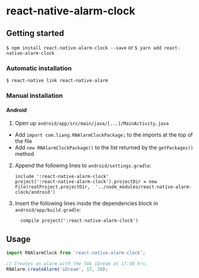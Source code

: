 
# react-native-alarm-clock

## Getting started

`$ npm install react-native-alarm-clock --save`
or
`$ yarn add react-native-alarm-clock`

### Automatic installation

`$ react-native link react-native-alarm`

### Manual installation

#### Android

1. Open up `android/app/src/main/java/[...]/MainActivity.java`
  - Add `import com.liang.RNAlarmClockPackage;` to the imports at the top of the file
  - Add `new RNAlarmClockPackage()` to the list returned by the `getPackages()` method
2. Append the following lines to `android/settings.gradle`:
  	```
  	include ':react-native-alarm-clock'
  	project(':react-native-alarm-clock').projectDir = new File(rootProject.projectDir, 	'../node_modules/react-native-alarm-clock/android')
  	```
3. Insert the following lines inside the dependencies block in `android/app/build.gradle`:
  	```
      compile project(':react-native-alarm-clock')
  	```


## Usage
```javascript
import RNAlarmClock from 'react-native-alarm-clock';

// Creates an alarm with the TAG iDream at 17:30 hrs.
RNAlarm.createAlarm('iDream', 17, 30);
```
  